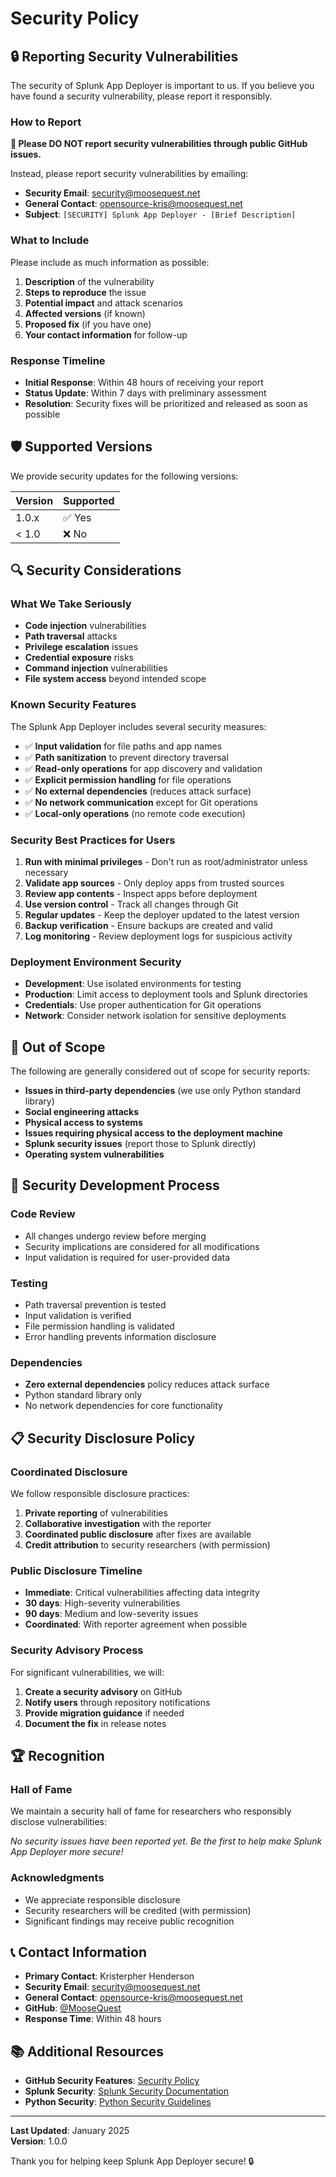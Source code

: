 # Security Policy

## 🔒 **Reporting Security Vulnerabilities**

The security of Splunk App Deployer is important to us. If you believe you have found a security vulnerability, please report it responsibly.

### **How to Report**

**🚨 Please DO NOT report security vulnerabilities through public GitHub issues.**

Instead, please report security vulnerabilities by emailing:
- **Security Email**: [security@moosequest.net](mailto:security@moosequest.net)
- **General Contact**: [opensource-kris@moosequest.net](mailto:opensource-kris@moosequest.net)
- **Subject**: `[SECURITY] Splunk App Deployer - [Brief Description]`

### **What to Include**

Please include as much information as possible:

1. **Description** of the vulnerability
2. **Steps to reproduce** the issue
3. **Potential impact** and attack scenarios
4. **Affected versions** (if known)
5. **Proposed fix** (if you have one)
6. **Your contact information** for follow-up

### **Response Timeline**

- **Initial Response**: Within 48 hours of receiving your report
- **Status Update**: Within 7 days with preliminary assessment
- **Resolution**: Security fixes will be prioritized and released as soon as possible

## 🛡️ **Supported Versions**

We provide security updates for the following versions:

| Version | Supported          |
| ------- | ------------------ |
| 1.0.x   | ✅ Yes             |
| < 1.0   | ❌ No              |

## 🔍 **Security Considerations**

### **What We Take Seriously**

- **Code injection** vulnerabilities
- **Path traversal** attacks
- **Privilege escalation** issues
- **Credential exposure** risks
- **Command injection** vulnerabilities
- **File system access** beyond intended scope

### **Known Security Features**

The Splunk App Deployer includes several security measures:

- ✅ **Input validation** for file paths and app names
- ✅ **Path sanitization** to prevent directory traversal
- ✅ **Read-only operations** for app discovery and validation
- ✅ **Explicit permission handling** for file operations
- ✅ **No external dependencies** (reduces attack surface)
- ✅ **No network communication** except for Git operations
- ✅ **Local-only operations** (no remote code execution)

### **Security Best Practices for Users**

1. **Run with minimal privileges** - Don't run as root/administrator unless necessary
2. **Validate app sources** - Only deploy apps from trusted sources
3. **Review app contents** - Inspect apps before deployment
4. **Use version control** - Track all changes through Git
5. **Regular updates** - Keep the deployer updated to the latest version
6. **Backup verification** - Ensure backups are created and valid
7. **Log monitoring** - Review deployment logs for suspicious activity

### **Deployment Environment Security**

- **Development**: Use isolated environments for testing
- **Production**: Limit access to deployment tools and Splunk directories
- **Credentials**: Use proper authentication for Git operations
- **Network**: Consider network isolation for sensitive deployments

## 🚫 **Out of Scope**

The following are generally considered out of scope for security reports:

- **Issues in third-party dependencies** (we use only Python standard library)
- **Social engineering attacks**
- **Physical access to systems**
- **Issues requiring physical access to the deployment machine**
- **Splunk security issues** (report those to Splunk directly)
- **Operating system vulnerabilities**

## 🔧 **Security Development Process**

### **Code Review**

- All changes undergo review before merging
- Security implications are considered for all modifications
- Input validation is required for user-provided data

### **Testing**

- Path traversal prevention is tested
- Input validation is verified
- File permission handling is validated
- Error handling prevents information disclosure

### **Dependencies**

- **Zero external dependencies** policy reduces attack surface
- Python standard library only
- No network dependencies for core functionality

## 📋 **Security Disclosure Policy**

### **Coordinated Disclosure**

We follow responsible disclosure practices:

1. **Private reporting** of vulnerabilities
2. **Collaborative investigation** with the reporter
3. **Coordinated public disclosure** after fixes are available
4. **Credit attribution** to security researchers (with permission)

### **Public Disclosure Timeline**

- **Immediate**: Critical vulnerabilities affecting data integrity
- **30 days**: High-severity vulnerabilities
- **90 days**: Medium and low-severity issues
- **Coordinated**: With reporter agreement when possible

### **Security Advisory Process**

For significant vulnerabilities, we will:

1. **Create a security advisory** on GitHub
2. **Notify users** through repository notifications
3. **Provide migration guidance** if needed
4. **Document the fix** in release notes

## 🏆 **Recognition**

### **Hall of Fame**

We maintain a security hall of fame for researchers who responsibly disclose vulnerabilities:

*No security issues have been reported yet. Be the first to help make Splunk App Deployer more secure!*

### **Acknowledgments**

- We appreciate responsible disclosure
- Security researchers will be credited (with permission)
- Significant findings may receive public recognition

## 📞 **Contact Information**

- **Primary Contact**: Kristerpher Henderson
- **Security Email**: [security@moosequest.net](mailto:security@moosequest.net)
- **General Contact**: [opensource-kris@moosequest.net](mailto:opensource-kris@moosequest.net)
- **GitHub**: [@MooseQuest](https://github.com/MooseQuest)
- **Response Time**: Within 48 hours

## 📚 **Additional Resources**

- **GitHub Security Features**: [Security Policy](https://github.com/MooseQuest/splunk_app_deployer/security/policy)
- **Splunk Security**: [Splunk Security Documentation](https://docs.splunk.com/Documentation/Splunk/latest/Security)
- **Python Security**: [Python Security Guidelines](https://python.org/dev/security/)

---

**Last Updated**: January 2025  
**Version**: 1.0.0

Thank you for helping keep Splunk App Deployer secure! 🔒
